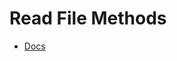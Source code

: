 # Read File Methods

- [Docs](https://nodejs.org/en/learn/manipulating-files/reading-files-with-nodejs)

